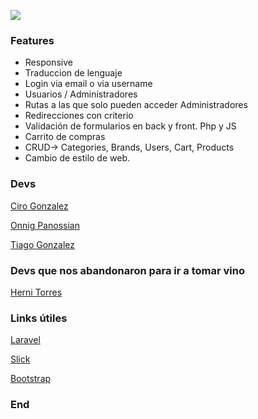 ![](https://i.imgur.com/SPJfedm.jpg)
### Features

- Responsive
- Traduccion de lenguaje
- Login via email o via username
- Usuarios / Administradores
- Rutas a las que solo pueden acceder Administradores
- Redirecciones con criterio
- Validación de formularios en back y front. Php y JS
- Carrito de compras
- CRUD-> Categories, Brands, Users, Cart, Products
- Cambio de estilo de web.


### Devs
[Ciro Gonzalez](https://github.com/CiroGg "Ciro Gonzalez")

[Onnig Panossian](https://github.com/OnnigPano "Onnig Panossian")

[Tiago Gonzalez](https://github.com/Tiagoman "Tiago Gonzalez")


### Devs que nos abandonaron para ir a tomar vino
[Herni Torres](https://github.com/hernitorres "Herni Torres")



### Links útiles

[Laravel](https://laravel.com "Laravel")

[Slick](https://kenwheeler.github.io/slick/ "Slick")

[Bootstrap](https://getbootstrap.com "Bootstrap")



### End
